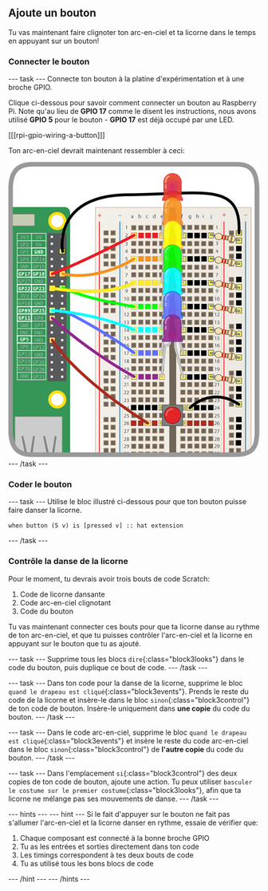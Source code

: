 ## Ajoute un bouton

Tu vas maintenant faire clignoter ton arc-en-ciel et ta licorne dans le temps en appuyant sur un bouton!

### Connecter le bouton

--- task ---
Connecte ton bouton à la platine d'expérimentation et à une broche GPIO.

Clique ci-dessous pour savoir comment connecter un bouton au Raspberry Pi. Note qu'au lieu de **GPIO 17** comme le disent les instructions, nous avons utilisé **GPIO 5** pour le bouton - **GPIO 17** est déjà occupé par une LED.

[[[rpi-gpio-wiring-a-button]]]

Ton arc-en-ciel devrait maintenant ressembler à ceci:

![Arc-en-ciel avec bouton](images/rainbowbutton.png) --- /task ---

### Coder le bouton

--- task ---
Utilise le bloc illustré ci-dessous pour que ton bouton puisse faire danser la licorne.

```blocks3
when button (5 v) is [pressed v] :: hat extension
```

--- /task ---

### Contrôle la danse de la licorne

Pour le moment, tu devrais avoir trois bouts de code Scratch:

1. Code de licorne dansante
2. Code arc-en-ciel clignotant
3. Code du bouton

Tu vas maintenant connecter ces bouts pour que ta licorne danse au rythme de ton arc-en-ciel, et que tu puisses contrôler l'arc-en-ciel et la licorne en appuyant sur le bouton que tu as ajouté.

--- task ---
Supprime tous les blocs `dire`{:class="block3looks"} dans le code du bouton, puis duplique ce bout de code. --- /task ---

--- task ---
Dans ton code pour la danse de la licorne, supprime le bloc `quand le drapeau est cliqué`{:class="block3events"}. Prends le reste du code de la licorne et insère-le dans le bloc `sinon`{:class="block3control"} de ton code de bouton. Insère-le uniquement dans **une copie** du code du bouton. --- /task ---

--- task ---
Dans le code arc-en-ciel, supprime le bloc `quand le drapeau est cliqué`{:class="block3events"} et insère le reste du code arc-en-ciel dans le bloc `sinon`{:class="block3control"} de **l'autre copie** du code du bouton. --- /task ---

--- task ---
Dans l'emplacement `si`{:class="block3control"} des deux copies de ton code de bouton, ajoute une action. Tu peux utiliser `basculer le costume sur le premier costume`{:class="block3looks"}, afin que ta licorne ne mélange pas ses mouvements de danse. --- /task ---

--- hints ---
--- hint ---
Si le fait d'appuyer sur le bouton ne fait pas s'allumer l'arc-en-ciel et la licorne danser en rythme, essaie de vérifier que:

1. Chaque composant est connecté à la bonne broche GPIO
2. Tu as les entrées et sorties directement dans ton code
3. Les timings correspondent à tes deux bouts de code
4. Tu as utilisé tous les bons blocs de code

--- /hint ---
--- /hints ---
